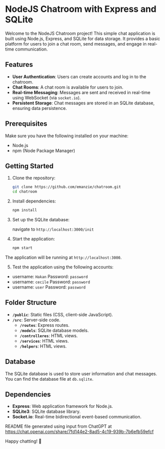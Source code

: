 # NodeJS Chatroom with Express and SQLite

Welcome to the NodeJS Chatroom project! This simple chat application is built using Node.js, Express, and SQLite for data storage. It provides a basic platform for users to join a chat room, send messages, and engage in real-time communication.

## Features

- **User Authentication**: Users can create accounts and log in to the chatroom.
- **Chat Rooms**: A chat room is available for users to join.
- **Real-time Messaging**: Messages are sent and received in real-time using WebSocket (via `socket.io`).
- **Persistent Storage**: Chat messages are stored in an SQLite database, ensuring data persistence.

## Prerequisites

Make sure you have the following installed on your machine:

- Node.js
- npm (Node Package Manager)

## Getting Started

1. Clone the repository:

    ```bash
    git clone https://github.com/emanzie/chatroom.git
    cd chatroom
    ```

2. Install dependencies:

    ```bash
    npm install
    ```

3. Set up the SQLite database:

    navigate to `http://localhost:3000/init`

4. Start the application:

    ```bash
    npm start
    ```

The application will be running at `http://localhost:3000`.

5. Test the application using the following accounts: 
- username: `Hakan`     Password: `password`
- username: `cecile`    Password: `password`
- username: `user`      Password: `password`

## Folder Structure

- **`/public`**: Static files (CSS, client-side JavaScript).
- **`/src`**: Server-side code.
  - **`/routes`**: Express routes.
  - **`/models`**: SQLite database models.
  - **`/controlleres`**: HTML views.
  - **`/services`**: HTML views.
  - **`/helpers`**: HTML views.

## Database

The SQLite database is used to store user information and chat messages. You can find the database file at `db.sqlite`.

## Dependencies

- **Express**: Web application framework for Node.js.
- **SQLite3**: SQLite database library.
- **Socket.io**: Real-time bidirectional event-based communication.

README file generated using input from ChatGPT at https://chat.openai.com/share/7fd144e2-8ad5-4c19-939b-7b6efb59efcf

Happy chatting! 🚀